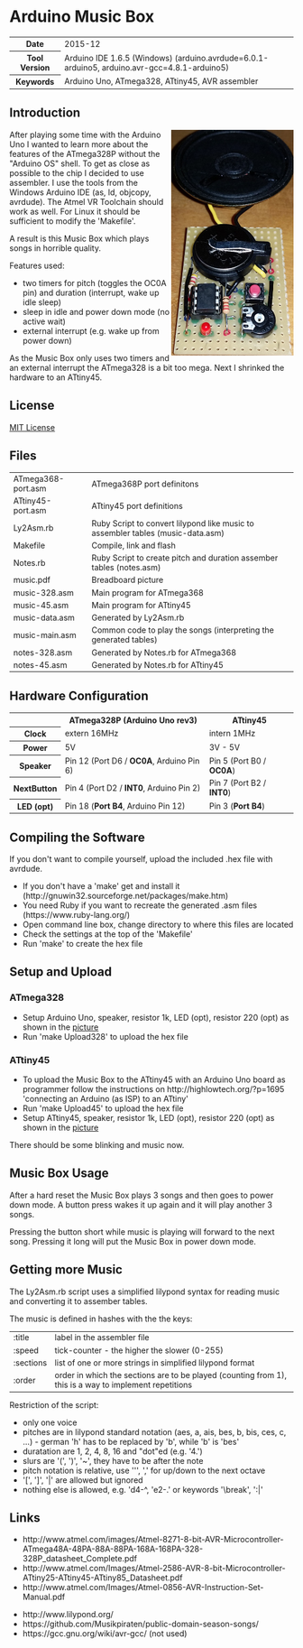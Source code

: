 <h1>Arduino Music Box</h1>
<table>
<tr><th>Date</th><td>2015-12</td></tr>
<tr><th>Tool Version</th><td>Arduino IDE 1.6.5 (Windows) (arduino.avrdude=6.0.1-arduino5, arduino.avr-gcc=4.8.1-arduino5)</td></tr>
<tr><th>Keywords</th><td>Arduino Uno, ATmega328, ATtiny45, AVR assembler</td></tr>
</table>

<h2>Introduction</h2>

<img align="right" src="ATtiny45-music-box.jpg" alt="ATtiny45-music-box" height="400" width="217" />

<p>After playing some time with the Arduino Uno I wanted to learn more about the features of the ATmega328P
  without the "Arduino OS" shell. To get as close as possible to the chip I decided to use
  assembler. I use the tools from the Windows Arduino IDE (as, ld, objcopy, avrdude). The Atmel
  VR Toolchain should work as well. For Linux it should be sufficient to modify the 'Makefile'.</p>
<p>A result is this Music Box which plays songs in horrible quality.</p>
<p>Features used:</p>
<ul>
<li>two timers for pitch (toggles the OC0A pin) and duration (interrupt, wake up idle sleep)</li>
<li>sleep in idle and power down mode (no active wait)</li>
<li>external interrupt (e.g. wake up from power down)</li>
</ul>

<p>As the Music Box only uses two timers and an external interrupt the ATmega328 is a bit too mega. Next I
  shrinked the hardware to an ATtiny45.</p>

<h2>License</h2>
<p><a href="LICENSE.md">MIT License</a></p>

<h2>Files</h2>

<table>
  <tr><td>ATmega368-port.asm</td><td>ATmega368P port definitons</td></tr>
  <tr><td>ATtiny45-port.asm</td><td>ATtiny45 port definitions</td></tr>
  <tr><td>Ly2Asm.rb</td><td>Ruby Script to convert lilypond like music to assembler tables (music-data.asm)</td></tr>
  <tr><td>Makefile</td><td>Compile, link and flash</td></tr>
  <tr><td>Notes.rb</td><td>Ruby Script to create pitch and duration assember tables (notes.asm)</td></tr>
  <tr><td>music.pdf</td><td>Breadboard picture</td></tr>
  <tr><td>music-328.asm</td><td>Main program for ATmega368</td></tr>
  <tr><td>music-45.asm</td><td>Main program for ATtiny45</td></tr>
  <tr><td>music-data.asm</td><td>Generated by Ly2Asm.rb</td></tr>
  <tr><td>music-main.asm</td><td>Common code to play the songs (interpreting the generated tables)</td></tr>
  <tr><td>notes-328.asm</td><td>Generated by Notes.rb for ATmega368</td></tr>
  <tr><td>notes-45.asm</td><td>Generated by Notes.rb for ATtiny45</td></tr>
</table>

<h2>Hardware Configuration</h2>

<table>
  <tr><th></th><th>ATmega328P (Arduino Uno rev3)</th><th>ATtiny45</th></tr>
  <tr><th>Clock</th><td>extern 16MHz</td><td>intern 1MHz</td></tr>
  <tr><th>Power</th><td>5V</td><td>3V - 5V</td></tr>
  <tr><th>Speaker</th><td>Pin 12 (Port D6 / <b>OC0A</b>, Arduino Pin 6)</td><td>Pin 5 (Port B0 / <b>OC0A</b>)</td></tr>
  <tr><th>NextButton</th><td>Pin  4 (Port D2 / <b>INT0</b>, Arduino Pin 2)</td><td>Pin 7 (Port B2 / <b>INT0</b>)</td></tr>
  <tr><th>LED (opt)</th><td>Pin 18 (<b>Port B4</b>, Arduino Pin 12)</td><td>Pin 3 (<b>Port B4</b>)</td></tr>
</table>

<h2>Compiling the Software</h2>
If you don't want to compile yourself, upload the included .hex file with avrdude.
<ul>
  <li>If you don't have a 'make' get and install it (http://gnuwin32.sourceforge.net/packages/make.htm)</li>
  <li>You need Ruby if you want to recreate the generated .asm files (https://www.ruby-lang.org/)</li>
  <li>Open command line box, change directory to where this files are located</li>
  <li>Check the settings at the top of the 'Makefile'</li>
  <li>Run 'make' to create the hex file</li>
</ul>

<h2>Setup and Upload</h2>

<h3>ATmega328</h3>
<ul>
  <li>Setup Arduino Uno, speaker, resistor 1k, LED (opt), resistor 220 (opt) as shown in the <a href="music-box.png">picture</a></li>
  <li>Run 'make Upload328' to upload the hex file</li>
</ul>

<h3>ATtiny45</h3>
<ul>
  <li>To upload the Music Box to the ATtiny45 with an Arduino Uno board as programmer follow the instructions on http://highlowtech.org/?p=1695 'connecting an Arduino (as ISP) to an ATtiny'</li>
  <li>Run 'make Upload45' to upload the hex file</li>
  <li>Setup ATtiny45, speaker, resistor 1k, LED (opt), resistor 220 (opt) as shown in the <a href="music-box.png">picture</a></li>
</ul>
  
There should be some blinking and music now.

<h2>Music Box Usage</h2>

<p>After a hard reset the Music Box plays 3 songs and then goes to power down mode. A button press
wakes it up again and it will play another 3 songs.</p>
<p>Pressing the button short while music is playing will forward to the next song.
  Pressing it long will put the Music Box in power down mode.</p>

<h2>Getting more Music</h2>

<p>The Ly2Asm.rb script uses a simplified lilypond syntax for reading music and
converting it to assember tables.</p>

<p>The music is defined in hashes with the the keys:</p>
<table>
  <tr><td>:title</td><td>label in the assembler file</td></tr>
  <tr><td>:speed</td><td>tick-counter - the higher the slower (0-255)</td></tr>
  <tr><td>:sections</td><td>list of one or more strings in simplified lilypond format</td></tr>
  <tr><td>:order</td><td>order in which the sections are to be played (counting from 1), this is a way to implement repetitions</td></tr>
</table>

<p>Restriction of the script:</p>
<ul>
  <li>only one voice</li>
  <li>pitches are in lilypond standard notation (aes, a, ais, bes, b, bis, ces, c, ...) - german 'h' has to be replaced by 'b', while 'b' is 'bes'</li>
  <li>duratation are 1, 2, 4, 8, 16 and "dot"ed (e.g. '4.')</li>
  <li>slurs are '(', ')', '~', they have to be after the note</li>
  <li>pitch notation is relative, use ''', ',' for up/down to the next octave</li>
  <li>'[', ']', '|' are allowed but ignored</li>
  <li>nothing else is allowed, e.g. 'd4-^, 'e2-.' or keywords '\break', ':|'</li>
</ul>

<h2>Links</h2>
<ul>
  <li>http://www.atmel.com/images/Atmel-8271-8-bit-AVR-Microcontroller-ATmega48A-48PA-88A-88PA-168A-168PA-328-328P_datasheet_Complete.pdf</li>
  <li>http://www.atmel.com/Images/Atmel-2586-AVR-8-bit-Microcontroller-ATtiny25-ATtiny45-ATtiny85_Datasheet.pdf</li>
  <li>http://www.atmel.com/Images/Atmel-0856-AVR-Instruction-Set-Manual.pdf</li>
</ul>
<ul>
  <li>http://www.lilypond.org/</li>
  <li>https://github.com/Musikpiraten/public-domain-season-songs/</li>
  <li>https://gcc.gnu.org/wiki/avr-gcc/ (not used)</li>
</ul>
